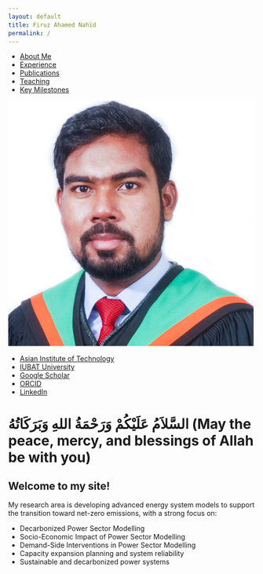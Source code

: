 ```yaml
---
layout: default
title: Firuz Ahamed Nahid
permalink: /
---
```


<!-- TOP NAVIGATION BAR -->
<nav class="top-nav">
  <ul>
    <li><a href="/about/">About Me</a></li>
    <li><a href="/experience/">Experience</a></li>
    <li><a href="/publications/">Publications</a></li>
    <li><a href="/teaching/">Teaching</a></li>
    <li><a href="/milestones/">Key Milestones</a></li>
  </ul>
</nav>

<!-- SIDEBAR -->
<div class="sidebar">
  <img src="/image/Untitled design.png" alt="Profile Picture" class="profile-img">

  <ul class="sidebar-links">
    <li><a href="https://www.ait.ac.th" target="_blank"><i class="fas fa-university"></i> Asian Institute of Technology</a></li>
    <li><a href="https://eee.iubat.edu/faculty/" target="_blank"><i class="fas fa-university"></i> IUBAT University</a></li>
    <li><a href="https://scholar.google.com/citations?user=uqPruO4AAAAJ&hl=en" target="_blank"><i class="fab fa-google"></i> Google Scholar</a></li>
    <li><a href="https://orcid.org/0000-0002-2531-7640" target="_blank"><i class="fab fa-orcid"></i> ORCID</a></li>
    <li><a href="https://www.linkedin.com/in/firuz-ahamed-nahid/" target="_blank"><i class="fab fa-linkedin"></i> LinkedIn</a></li>
  </ul>
</div>

<!-- MAIN CONTENT -->
<div class="main-content">
  <h1> السَّلاَمُ عَلَيْكُمْ وَرَحْمَةُ اللهِ وَبَرَكَاتُهُ (May the peace, mercy, and blessings of Allah be with you) </h1>
  <h2> Welcome to my site! </h2>

  <p>My research area is developing advanced energy system models to support the transition toward net-zero emissions, with a strong focus on:</p>
  <ul>
    <li>Decarbonized Power Sector Modelling</li>
    <li>Socio-Economic Impact of Power Sector Modelling</li>
    <li>Demand-Side Interventions in Power Sector Modelling</li>
    <li>Capacity expansion planning and system reliability</li>
    <li>Sustainable and decarbonized power systems</li>
  </ul>
</div>
